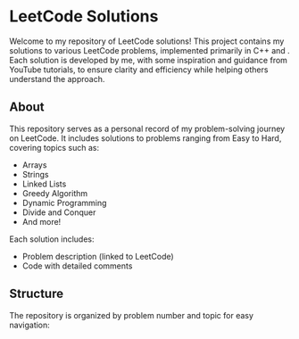# LeetCode Solutions

Welcome to my repository of LeetCode solutions! This project contains my solutions to various LeetCode problems, implemented primarily in  C++ and . Each solution is developed by me, with some inspiration and guidance from YouTube tutorials, to ensure clarity and efficiency while helping others understand the approach.

## About

This repository serves as a personal record of my problem-solving journey on LeetCode. It includes solutions to problems ranging from Easy to Hard, covering topics such as:

- Arrays
- Strings
- Linked Lists
- Greedy Algorithm
- Dynamic Programming
- Divide and Conquer
- And more!

Each solution includes:

- Problem description (linked to LeetCode)
- Code with detailed comments

## Structure

The repository is organized by problem number and topic for easy navigation:
